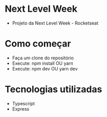 # Next Level Week

- Projeto da Next Level Week - Rocketseat

# Como começar

- Faça um clone do repositório
- Execute: npm install OU yarn
- Execute: npm dev OU yarn dev

# Tecnologias utilizadas

- Typescript
- Express
